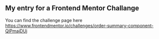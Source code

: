 ## My entry for a Frontend Mentor Challange

You can find the challenge page here https://www.frontendmentor.io/challenges/order-summary-component-QlPmajDUj
